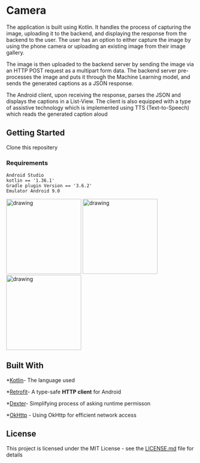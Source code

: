 # Camera

The application is built using Kotlin. It handles the process of capturing the image, uploading it to the backend, and displaying the response from the backend to the user. The user has an option to either capture the image by using the phone camera or uploading an existing image from their image gallery. 

The image is then uploaded to the backend server by sending the image via an HTTP POST request as a multipart form data. The backend server pre-processes the image and puts it through the Machine Learning model, and sends the generated captions as a JSON response. 

The Android client, upon receiving the response, parses the JSON and displays the captions in a List-View. The client is also equipped with a type of assistive technology which is implemented using TTS (Text-to-Speech) which reads the generated caption aloud

## Getting Started

Clone this repositery 

### Requirements
```
Android Studio
kotlin == '1.36.1'
Gradle plugin Version == '3.6.2'
Emulator Android 9.0
```

<img src="https://i.imgur.com/uPkXj8v.jpgg" alt="drawing" width="200"/>   <img src="https://i.imgur.com/n3OUYyR.png" alt="drawing" width="200"/>   <img src="https://i.imgur.com/ElsiRbE.png" alt="drawing" width="200"/>

## Built With

*[Kotlin]([https://kotlinlang.org/](https://kotlinlang.org/))- The language used

*[Retrofit]([https://square.github.io/retrofit/](https://square.github.io/retrofit/))- A type-safe  **HTTP client**  for Android

*[Dexter]([https://github.com/Karumi/Dexter](https://github.com/Karumi/Dexter))- Simplifying  process of asking runtime permisson

*[OkHttp]([https://square.github.io/okhttp/](https://square.github.io/okhttp/)) - Using OkHttp for efficient network access



## License

This project is licensed under the MIT License - see the [LICENSE.md](LICENSE.md) file for details
